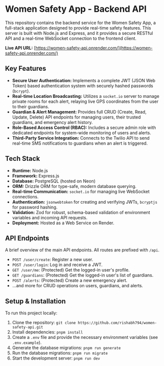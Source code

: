 # Women Safety App - Backend API

This repository contains the backend service for the Women Safety App, a full-stack application designed to provide real-time safety features. This server is built with Node.js and Express, and it provides a secure RESTful API and a real-time WebSocket connection to the frontend client.

**Live API URL:** [https://women-safety-api.onrender.com/](https://women-safety-api.onrender.com/)

## Key Features

* **Secure User Authentication:** Implements a complete JWT (JSON Web Token) based authentication system with securely hashed passwords (`bcrypt`).
* **Real-time Location Broadcasting:** Utilizes a `socket.io` server to manage private rooms for each alert, relaying live GPS coordinates from the user to their guardians.
* **Guardian & Alert Management:** Provides full CRUD (Create, Read, Update, Delete) API endpoints for managing users, their trusted guardians, and emergency alert history.
* **Role-Based Access Control (RBAC):** Includes a secure admin role with dedicated endpoints for system-wide monitoring of users and alerts.
* **Third-Party Service Integration:** Connects to the Twilio API to send real-time SMS notifications to guardians when an alert is triggered.

## Tech Stack

* **Runtime:** Node.js
* **Framework:** Express.js
* **Database:** PostgreSQL (hosted on Neon)
* **ORM:** Drizzle ORM for type-safe, modern database querying.
* **Real-time Communication:** `socket.io` for managing live WebSocket connections.
* **Authentication:** `jsonwebtoken` for creating and verifying JWTs, `bcryptjs` for password hashing.
* **Validation:** Zod for robust, schema-based validation of environment variables and incoming API requests.
* **Deployment:** Hosted as a Web Service on Render.

## API Endpoints

A brief overview of the main API endpoints. All routes are prefixed with `/api`.

* `POST /user/create`: Register a new user.
* `POST /user/login`: Log in and receive a JWT.
* `GET /user/me`: (Protected) Get the logged-in user's profile.
* `GET /guardians`: (Protected) Get the logged-in user's list of guardians.
* `POST /alerts`: (Protected) Create a new emergency alert.
* ...and more for CRUD operations on users, guardians, and alerts.

## Setup & Installation

To run this project locally:

1.  Clone the repository:
    `git clone https://github.com/rishabh794/women-safety-api.git`
2.  Install dependencies:
    `pnpm install`
3.  Create a `.env` file and provide the necessary environment variables (see `.env.example`).
4.  Generate the database migrations:
    `pnpm run generate`
5.  Run the database migrations:
    `pnpm run migrate`
6.  Start the development server:
    `pnpm run dev`
